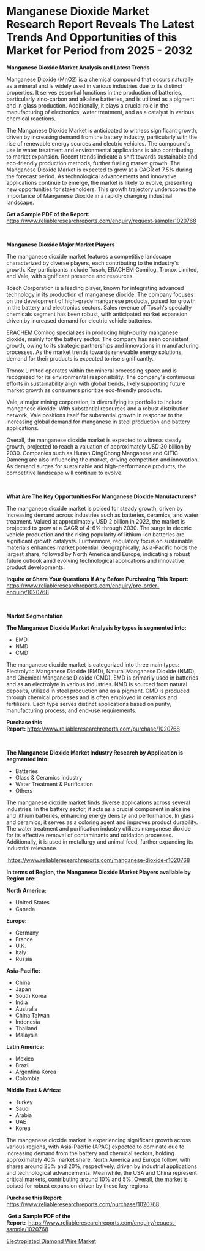 <p><h1>Manganese Dioxide Market Research Report Reveals The Latest Trends And Opportunities of this Market for Period from 2025 - 2032</h1></p><p><strong>Manganese Dioxide Market Analysis and Latest Trends</strong></p>
<p><p>Manganese Dioxide (MnO2) is a chemical compound that occurs naturally as a mineral and is widely used in various industries due to its distinct properties. It serves essential functions in the production of batteries, particularly zinc-carbon and alkaline batteries, and is utilized as a pigment and in glass production. Additionally, it plays a crucial role in the manufacturing of electronics, water treatment, and as a catalyst in various chemical reactions.</p><p>The Manganese Dioxide Market is anticipated to witness significant growth, driven by increasing demand from the battery industry, particularly with the rise of renewable energy sources and electric vehicles. The compound's use in water treatment and environmental applications is also contributing to market expansion. Recent trends indicate a shift towards sustainable and eco-friendly production methods, further fueling market growth. The Manganese Dioxide Market is expected to grow at a CAGR of 7.5% during the forecast period. As technological advancements and innovative applications continue to emerge, the market is likely to evolve, presenting new opportunities for stakeholders. This growth trajectory underscores the importance of Manganese Dioxide in a rapidly changing industrial landscape.</p></p>
<p><strong>Get a Sample PDF of the Report:&nbsp;</strong> <a href="https://www.reliableresearchreports.com/enquiry/request-sample/1020768?utm_campaign=3265&utm_medium=2&utm_source=Github&utm_content=ia&utm_term=31032025&utm_id=manganese-dioxide">https://www.reliableresearchreports.com/enquiry/request-sample/1020768</a></p>
<p>&nbsp;</p>
<p><strong>Manganese Dioxide Major Market Players</strong></p>
<p><p>The manganese dioxide market features a competitive landscape characterized by diverse players, each contributing to the industry's growth. Key participants include Tosoh, ERACHEM Comilog, Tronox Limited, and Vale, with significant presence and resources.</p><p>Tosoh Corporation is a leading player, known for integrating advanced technology in its production of manganese dioxide. The company focuses on the development of high-grade manganese products, poised for growth in the battery and electronics sectors. Sales revenue of Tosoh's specialty chemicals segment has been robust, with anticipated market expansion driven by increased demand for electric vehicle batteries.</p><p>ERACHEM Comilog specializes in producing high-purity manganese dioxide, mainly for the battery sector. The company has seen consistent growth, owing to its strategic partnerships and innovations in manufacturing processes. As the market trends towards renewable energy solutions, demand for their products is expected to rise significantly.</p><p>Tronox Limited operates within the mineral processing space and is recognized for its environmental responsibility. The company's continuous efforts in sustainability align with global trends, likely supporting future market growth as consumers prioritize eco-friendly products.</p><p>Vale, a major mining corporation, is diversifying its portfolio to include manganese dioxide. With substantial resources and a robust distribution network, Vale positions itself for substantial growth in response to the increasing global demand for manganese in steel production and battery applications.</p><p>Overall, the manganese dioxide market is expected to witness steady growth, projected to reach a valuation of approximately USD 30 billion by 2030. Companies such as Hunan QingChong Manganese and CITIC Dameng are also influencing the market, driving competition and innovation. As demand surges for sustainable and high-performance products, the competitive landscape will continue to evolve.</p></p>
<p>&nbsp;</p>
<p><strong>What Are The Key Opportunities For Manganese Dioxide Manufacturers?</strong></p>
<p><p>The manganese dioxide market is poised for steady growth, driven by increasing demand across industries such as batteries, ceramics, and water treatment. Valued at approximately USD 2 billion in 2022, the market is projected to grow at a CAGR of 4-6% through 2030. The surge in electric vehicle production and the rising popularity of lithium-ion batteries are significant growth catalysts. Furthermore, regulatory focus on sustainable materials enhances market potential. Geographically, Asia-Pacific holds the largest share, followed by North America and Europe, indicating a robust future outlook amid evolving technological applications and innovative product developments.</p></p>
<p><strong>Inquire or Share Your Questions If Any Before Purchasing This Report:</strong> <a href="https://www.reliableresearchreports.com/enquiry/pre-order-enquiry/1020768?utm_campaign=3265&utm_medium=2&utm_source=Github&utm_content=ia&utm_term=31032025&utm_id=manganese-dioxide">https://www.reliableresearchreports.com/enquiry/pre-order-enquiry/1020768</a></p>
<p>&nbsp;</p>
<p><strong>Market Segmentation</strong></p>
<p><strong>The Manganese Dioxide Market Analysis by types is segmented into:</strong></p>
<p><ul><li>EMD</li><li>NMD</li><li>CMD</li></ul></p>
<p><p>The manganese dioxide market is categorized into three main types: Electrolytic Manganese Dioxide (EMD), Natural Manganese Dioxide (NMD), and Chemical Manganese Dioxide (CMD). EMD is primarily used in batteries and as an electrolyte in various industries. NMD is sourced from natural deposits, utilized in steel production and as a pigment. CMD is produced through chemical processes and is often employed in ceramics and fertilizers. Each type serves distinct applications based on purity, manufacturing process, and end-use requirements.</p></p>
<p><strong>Purchase this Report:&nbsp;</strong><a href="https://www.reliableresearchreports.com/purchase/1020768?utm_campaign=3265&utm_medium=2&utm_source=Github&utm_content=ia&utm_term=31032025&utm_id=manganese-dioxide">https://www.reliableresearchreports.com/purchase/1020768</a></p>
<p>&nbsp;</p>
<p><strong>The Manganese Dioxide Market Industry Research by Application is segmented into:</strong></p>
<p><ul><li>Batteries</li><li>Glass & Ceramics Industry</li><li>Water Treatment & Purification</li><li>Others</li></ul></p>
<p><p>The manganese dioxide market finds diverse applications across several industries. In the battery sector, it acts as a crucial component in alkaline and lithium batteries, enhancing energy density and performance. In glass and ceramics, it serves as a coloring agent and improves product durability. The water treatment and purification industry utilizes manganese dioxide for its effective removal of contaminants and oxidation processes. Additionally, it is used in metallurgy and animal feed, further expanding its industrial relevance.</p></p>
<p><a href="https://www.reliableresearchreports.com/manganese-dioxide-r1020768?utm_campaign=3265&utm_medium=2&utm_source=Github&utm_content=ia&utm_term=31032025&utm_id=manganese-dioxide">&nbsp;https://www.reliableresearchreports.com/manganese-dioxide-r1020768</a></p>
<p><strong>In terms of Region, the Manganese Dioxide Market Players available by Region are:</strong></p>
<p>
    <p> <strong> North America: </strong>
        <ul>
            <li>United States</li>
            <li>Canada</li>
        </ul>
        </p> 
    <p> <strong> Europe: </strong>
        <ul>
            <li>Germany</li>
            <li>France</li>
            <li>U.K.</li>
            <li>Italy</li>
            <li>Russia</li>
        </ul>
        </p> 
    <p> <strong> Asia-Pacific: </strong>
        <ul>
            <li>China</li>
            <li>Japan</li>
            <li>South Korea</li>
            <li>India</li>
            <li>Australia</li>
            <li>China Taiwan</li>
            <li>Indonesia</li>
            <li>Thailand</li>
            <li>Malaysia</li>
        </ul>
        </p> 
    <p> <strong> Latin America: </strong>
        <ul>
            <li>Mexico</li>
            <li>Brazil</li>
            <li>Argentina Korea</li>
            <li>Colombia</li>
        </ul>
        </p> 
    <p> <strong> Middle East & Africa: </strong>
        <ul>
            <li>Turkey</li>
            <li>Saudi</li>
            <li>Arabia</li>
            <li>UAE</li>
            <li>Korea</li>
        </ul>
    </p>
    </p>
<p><p>The manganese dioxide market is experiencing significant growth across various regions, with Asia-Pacific (APAC) expected to dominate due to increasing demand from the battery and chemical sectors, holding approximately 40% market share. North America and Europe follow, with shares around 25% and 20%, respectively, driven by industrial applications and technological advancements. Meanwhile, the USA and China represent critical markets, contributing around 10% and 5%. Overall, the market is poised for robust expansion driven by these key regions.</p></p>
<p><strong>Purchase this Report: </strong><a href="https://www.reliableresearchreports.com/purchase/1020768?utm_campaign=3265&utm_medium=2&utm_source=Github&utm_content=ia&utm_term=31032025&utm_id=manganese-dioxide">https://www.reliableresearchreports.com/purchase/1020768</a></p>
<p>&nbsp;<strong>Get a Sample PDF of the Report:&nbsp;&nbsp;</strong><a href="https://www.reliableresearchreports.com/enquiry/request-sample/1020768?utm_campaign=3265&utm_medium=2&utm_source=Github&utm_content=ia&utm_term=31032025&utm_id=manganese-dioxide">https://www.reliableresearchreports.com/enquiry/request-sample/1020768</a></p>
<p><strong></strong></p>
<p><p><a href="https://github.com/shamyzinniwl/Market-Research-Report-List-1/blob/main/electroplated-diamond-wire-market.md?utm_campaign=3265&utm_medium=2&utm_source=Github&utm_content=ia&utm_term=31032025&utm_id=manganese-dioxide">Electroplated Diamond Wire Market</a></p></p>
